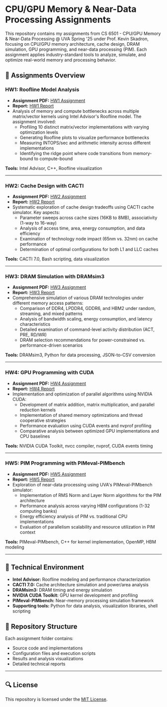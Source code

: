 # CPU/GPU Memory & Near-Data Processing Assignments

This repository contains my assignments from CS 6501 - CPU/GPU Memory & Near-Data Processing @ UVA Spring '25 under Prof. Kevin Skadron, focusing on CPU/GPU memory architecture, cache design, DRAM simulation, GPU programming, and near-data processing (PIM). Each assignment applies industry-standard tools to analyze, simulate, and optimize real-world memory and processing behavior.

## 📁 Assignments Overview

### HW1: Roofline Model Analysis
- **Assignment PDF:** [HW1 Assignment](./roofline-model-analysis/roofline_assignment.pdf)
- **Report:** [HW1 Report](./roofline-model-analysis/HuyNguyen_Roofline_Report.pdf)
- Analysis of memory and compute bottlenecks across multiple matrix/vector kernels using Intel Advisor's Roofline model. The assignment involved:
  - Profiling 10 distinct matrix/vector implementations with varying optimization levels
  - Generating Roofline plots to visualize performance bottlenecks
  - Measuring INTOPS/sec and arithmetic intensity across different implementations
  - Identifying the ridge point where code transitions from memory-bound to compute-bound

**Tools:** Intel Advisor, C++, Roofline visualization

---

### HW2: Cache Design with CACTI
- **Assignment PDF:** [HW2 Assignment](./cache-design-cacti/CACTI_assignment.pdf)
- **Report:** [HW2 Report](./cache-design-cacti/HuyNguyen_CACTI_Report.pdf)
- Systematic exploration of cache design tradeoffs using CACTI cache simulator. Key aspects:
  - Parameter sweeps across cache sizes (16KB to 8MB), associativity (1-way to 16-way)
  - Analysis of access time, area, energy consumption, and data efficiency
  - Examination of technology node impact (65nm vs. 32nm) on cache performance
  - Determination of optimal configurations for both L1 and LLC caches

**Tools:** CACTI 7.0, Bash scripting, data visualization

---

### HW3: DRAM Simulation with DRAMsim3
- **Assignment PDF:** [HW3 Assignment](./DRAM-simulation/DRAM_assignment.pdf)
- **Report:** [HW3 Report](./DRAM-simulation/HuyNguyen_DRAM_Report.pdf)
- Comprehensive simulation of various DRAM technologies under different memory access patterns:
  - Comparison of DDR4, LPDDR4, GDDR6, and HBM2 under random, streaming, and mixed patterns
  - Analysis of bandwidth scaling, energy consumption, and latency characteristics
  - Detailed examination of command-level activity distribution (ACT, PRE, RD/WR)
  - DRAM selection recommendations for power-constrained vs. performance-driven scenarios

**Tools:** DRAMsim3, Python for data processing, JSON-to-CSV conversion

---

### HW4: GPU Programming with CUDA
- **Assignment PDF:** [HW4 Assignment](./cuda-programming/cuda_assignment.pdf)
- **Report:** [HW4 Report](./cuda-programming/HuyNguyen_CUDA_Report.pdf)
- Implementation and optimization of parallel algorithms using NVIDIA CUDA:
  - Development of matrix addition, matrix multiplication, and parallel reduction kernels
  - Implementation of shared memory optimizations and thread cooperative strategies
  - Performance evaluation using CUDA events and nvprof profiling
  - Comparative analysis between optimized GPU implementations and CPU baselines

**Tools:** NVIDIA CUDA Toolkit, nvcc compiler, nvprof, CUDA events timing

---

### HW5: PIM Programming with PIMeval-PIMbench
- **Assignment PDF:** [HW5 Assignment](./pim-programming/assignment_PIMeval.pdf)
- **Report:** [HW5 Report](./pim-programming/HuyNguyen_PIM_Report.pdf)
- Exploration of near-data processing using UVA's PIMeval-PIMbench simulator:
  - Implementation of RMS Norm and Layer Norm algorithms for the PIM architecture
  - Performance analysis across varying HBM configurations (1-32 computing banks)
  - Energy efficiency analysis of PIM vs. traditional CPU implementations
  - Evaluation of parallelism scalability and resource utilization in PIM context

**Tools:** PIMeval-PIMbench, C++ for kernel implementation, OpenMP, HBM modeling

---

## 🧰 Technical Environment
- **Intel Advisor:** Roofline modeling and performance characterization
- **CACTI 7.0:** Cache architecture simulation and power/area analysis
- **DRAMsim3:** DRAM timing and energy simulation
- **NVIDIA CUDA Toolkit:** GPU kernel development and profiling
- **PIMeval-PIMbench:** Near-memory processing simulation framework
- **Supporting tools:** Python for data analysis, visualization libraries, shell scripting

## 📌 Repository Structure
Each assignment folder contains:
- Source code and implementations
- Configuration files and execution scripts
- Results and analysis visualizations
- Detailed technical reports

---

## 🔍 License
This repository is licensed under the [MIT License](LICENSE).
